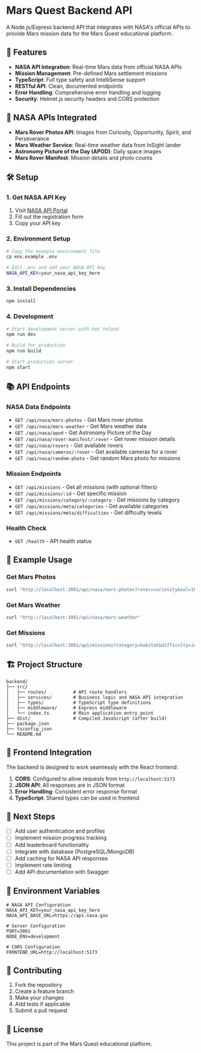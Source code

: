 # Mars Quest Backend API

A Node.js/Express backend API that integrates with NASA's official APIs to provide Mars mission data for the Mars Quest educational platform.

## 🚀 Features

- **NASA API Integration**: Real-time Mars data from official NASA APIs
- **Mission Management**: Pre-defined Mars settlement missions
- **TypeScript**: Full type safety and IntelliSense support
- **RESTful API**: Clean, documented endpoints
- **Error Handling**: Comprehensive error handling and logging
- **Security**: Helmet.js security headers and CORS protection

## 📡 NASA APIs Integrated

- **Mars Rover Photos API**: Images from Curiosity, Opportunity, Spirit, and Perseverance
- **Mars Weather Service**: Real-time weather data from InSight lander
- **Astronomy Picture of the Day (APOD)**: Daily space images
- **Mars Rover Manifest**: Mission details and photo counts

## 🛠️ Setup

### 1. Get NASA API Key
1. Visit [NASA API Portal](https://api.nasa.gov/)
2. Fill out the registration form
3. Copy your API key

### 2. Environment Setup
```bash
# Copy the example environment file
cp env.example .env

# Edit .env and add your NASA API key
NASA_API_KEY=your_nasa_api_key_here
```

### 3. Install Dependencies
```bash
npm install
```

### 4. Development
```bash
# Start development server with hot reload
npm run dev

# Build for production
npm run build

# Start production server
npm start
```

## 📚 API Endpoints

### NASA Data Endpoints
- `GET /api/nasa/mars-photos` - Get Mars rover photos
- `GET /api/nasa/mars-weather` - Get Mars weather data
- `GET /api/nasa/apod` - Get Astronomy Picture of the Day
- `GET /api/nasa/rover-manifest/:rover` - Get rover mission details
- `GET /api/nasa/rovers` - Get available rovers
- `GET /api/nasa/cameras/:rover` - Get available cameras for a rover
- `GET /api/nasa/random-photo` - Get random Mars photo for missions

### Mission Endpoints
- `GET /api/missions` - Get all missions (with optional filters)
- `GET /api/missions/:id` - Get specific mission
- `GET /api/missions/category/:category` - Get missions by category
- `GET /api/missions/meta/categories` - Get available categories
- `GET /api/missions/meta/difficulties` - Get difficulty levels

### Health Check
- `GET /health` - API health status

## 🔧 Example Usage

### Get Mars Photos
```bash
curl "http://localhost:3001/api/nasa/mars-photos?rover=curiosity&sol=1000&camera=MAST"
```

### Get Mars Weather
```bash
curl "http://localhost:3001/api/nasa/mars-weather"
```

### Get Missions
```bash
curl "http://localhost:3001/api/missions?category=habitat&difficulty=intermediate"
```

## 🏗️ Project Structure

```
backend/
├── src/
│   ├── routes/          # API route handlers
│   ├── services/        # Business logic and NASA API integration
│   ├── types/           # TypeScript type definitions
│   ├── middleware/      # Express middleware
│   └── index.ts         # Main application entry point
├── dist/                # Compiled JavaScript (after build)
├── package.json
├── tsconfig.json
└── README.md
```

## 🔗 Frontend Integration

The backend is designed to work seamlessly with the React frontend:

1. **CORS**: Configured to allow requests from `http://localhost:5173`
2. **JSON API**: All responses are in JSON format
3. **Error Handling**: Consistent error response format
4. **TypeScript**: Shared types can be used in frontend

## 🚀 Next Steps

- [ ] Add user authentication and profiles
- [ ] Implement mission progress tracking
- [ ] Add leaderboard functionality
- [ ] Integrate with database (PostgreSQL/MongoDB)
- [ ] Add caching for NASA API responses
- [ ] Implement rate limiting
- [ ] Add API documentation with Swagger

## 📝 Environment Variables

```env
# NASA API Configuration
NASA_API_KEY=your_nasa_api_key_here
NASA_API_BASE_URL=https://api.nasa.gov

# Server Configuration
PORT=3001
NODE_ENV=development

# CORS Configuration
FRONTEND_URL=http://localhost:5173
```

## 🤝 Contributing

1. Fork the repository
2. Create a feature branch
3. Make your changes
4. Add tests if applicable
5. Submit a pull request

## 📄 License

This project is part of the Mars Quest educational platform.
